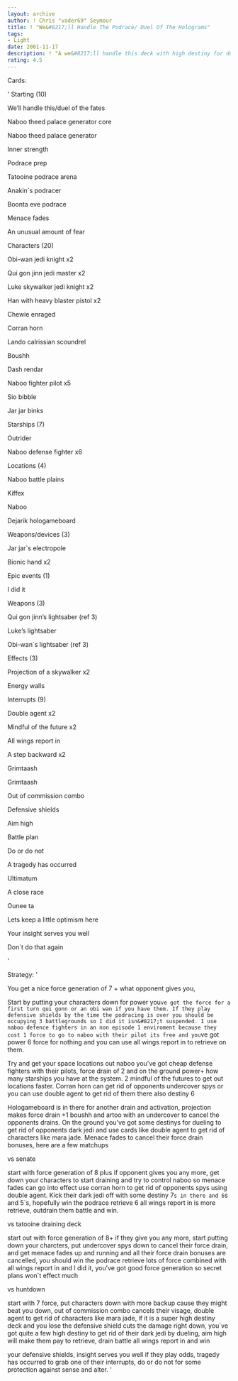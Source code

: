 ```yaml
---
layout: archive
author: ! Chris "vader69" Seymour
title: ! "We&#8217;ll Handle The Podrace/ Duel Of The Holograms"
tags:
- Light
date: 2001-11-17
description: ! "A we&#8217;ll handle this deck with high destiny for dueling and podracing."
rating: 4.5
---
```

Cards: 

' 
Starting (10)

We&#8217;ll handle this/duel of the fates

Naboo theed palace generator core

Naboo theed palace generator

Inner strength

Podrace prep

Tatooine podrace arena

Anakin`s podracer

Boonta eve podrace

Menace fades

An unusual amount of fear


Characters (20)

Obi-wan jedi knight x2

Qui gon jinn jedi master x2

Luke skywalker jedi knight x2

Han with heavy blaster pistol x2

Chewie enraged

Corran horn

Lando calrissian scoundrel

Boushh

Dash rendar

Naboo fighter pilot x5

Sio bibble

Jar jar binks


Starships (7)

Outrider

Naboo defense fighter x6


Locations (4)

Naboo battle plains

Kiffex

Naboo

Dejarik hologameboard


Weapons/devices (3)

Jar jar`s electropole

Bionic hand x2


Epic events (1)

I did it


Weapons (3)

Qui gon jinn&#8217;s lightsaber (ref 3)

Luke&#8217;s lightsaber

Obi-wan`s lightsaber (ref 3)


Effects (3)

Projection of a skywalker x2

Energy walls


Interrupts (9)

Double agent x2

Mindful of the future x2

All wings report in

A step backward x2

Grimtaash

Grimtaash

Out of commission combo


Defensive shields

Aim high

Battle plan

Do or do not

A tragedy has occurred

Ultimatum

A close race

Ounee ta

Lets keep a little optimism here

Your insight serves you well

Don`t do that again


'

Strategy: '

You get a nice force generation of 7 + what opponent gives you, 

Start by putting your characters  down for power you`ve got the force for a first turn qui gonn or an obi wan if you have them. If they play defensive shields by the time the podracing is over you should be occupying 3 battlegrounds so I did it isn&#8217;t suspended. I use naboo defence fighters in an non episode 1 enviroment because they cost 1 force to go to naboo with their pilot its free and you`ve got power 6 force for nothing and you can use all wings report in to retrieve on them.


Try and get your space locations out naboo you&#8217;ve got cheap defense fighters with their pilots, force drain of 2 and on the ground power+ how many starships you have at the system. 2 mindful of the futures to get out locations faster. Corran horn can get rid of opponents undercover spys or you can use double agent to get rid of them there also destiny 6


Hologameboard is in there for another drain and activation, projection makes force drain +1 boushh and artoo with an undercover to cancel the opponents drains. On the ground you&#8217;ve got some destinys for dueling to get rid of opponents dark jedi and use cards like double agent to get rid of characters like mara jade. Menace fades to cancel their force drain bonuses, here are a few matchups


vs senate

start with force generation of 8 plus if opponent gives you any more, get down your characters to start draining and try to control naboo so menace fades can go into effect use corran horn to get rid of opponents spys using double agent. Kick their dark jedi off with some destiny 7`s in there and 6`s and 5`s, hopefully win the podrace retrieve 6 all wings report in is more retrieve, outdrain them battle and win.


vs tatooine draining deck

start out with force generation of 8+  if they give you any more, start putting down your charcters, put undercover spys down to cancel their force drain, and get menace fades up and running and all their force drain bonuses are cancelled, you should win the podrace retrieve lots of force combined with all wings report in and I did it, you&#8217;ve got good force generation so secret plans won`t effect much


vs huntdown

start with 7 force, put characters down with more backup cause they might beat you down, out of commission combo cancels their visage, double agent to get rid of characters like mara jade, if it is a super high destiny deck and you lose the defensive shield cuts the damage right down, you`ve got quite a few high destiny to get rid of their dark jedi by dueling, aim high will make them pay to retrieve, drain battle all wings report in and win


your defensive shields, insight serves you well if they play odds, tragedy has occurred to grab one of their interrupts, do or do not for some protection against sense and alter. '